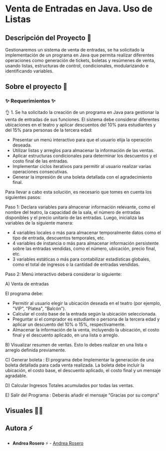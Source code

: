 # Venta de Entradas en Java. Uso de Listas

## Descripción del Proyecto :scroll:

Gestionaremos un sistema de venta de entradas, se ha solicitado la implementación de un programa en Java que permita realizar diferentes operaciones como generación de tickets, boletas y resúmenes de venta, usando listas, estructuras de control, condicionales, modularizando e identificando variables.

## Sobre el proyecto 🚀

### ✨ Requerimientos ✨

👌 1. Se ha solicitado la creación de un programa en Java para gestionar la venta de entradas de sus funciones. El sistema debe considerar diferentes ubicaciones en el teatro y aplicar descuentos del 10% para estudiantes y del 15% para personas de la tercera edad:

- Presentar un menú interactivo para que el usuario elija la operación deseada.
- Utilizar listas y arreglos para almacenar la información de las ventas.
- Aplicar estructuras condicionales para determinar los descuentos y el costo final de las entradas.
- Implementar ciclos iterativos para permitir al usuario realizar varias operaciones consecutivas.
- Generar la impresión de una boleta detallada con el agradecimiento final.


Para llevar a cabo esta solución, es necesario que tomes en cuenta los siguientes pasos:

Paso 1: Declara variables para almacenar información relevante, como el nombre del teatro, la capacidad de la sala, el número de entradas disponibles y el precio unitario de las entradas. Luego, inicializa las variables de la siguiente manera:

- 4 variables locales o más para almacenar temporalmente datos como el tipo de entrada, descuentos temporales, etc.
- 4 variables de instancia o más para almacenar información persistente sobre las entradas vendidas, como el número, ubicación, precio final, etc.
- 3 variables estáticas o más para contabilizar estadísticas globales, como el total de ingresos o la cantidad de entradas vendidas.

Paso 2: Menú interactivo deberá considerar lo siguiente:

A)	Venta de entradas

El programa debe: 

- Permitir al usuario elegir la ubicación deseada en el teatro (por ejemplo, "VIP", "Platea", "Balcón").
- Calcular el costo base de la entrada según la ubicación seleccionada.
- Preguntar si el comprador es estudiante o persona de la tercera edad y aplicar un descuento del 10% o 15%, respectivamente.
- Almacenar la información de la venta, incluyendo la ubicación, el costo final y el descuento aplicado, en una lista o arreglo.
 
B)	Visualizar resumen de ventas. Esto lo debes realizar en una lista o arreglo definida previamente. 
  
C)	Generar boleta : El programa debe Implementar la generación de una boleta detallada para cada venta realizada. La boleta debe incluir la ubicación, el costo base, el descuento aplicado, el costo final y un mensaje agradable.

D)	 Calcular Ingresos Totales acumulados por todas las ventas. 
 
E)	Salir del Programa : Deberás añadir el mensaje “Gracias por su compra”


## Visuales :mage_woman:




## Autora ⚡ 

- **Andrea Rosero** ⚡  - [Andrea Rosero](https://github.com/andreaendigital)
